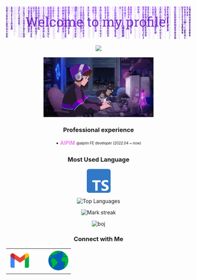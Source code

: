 <p align="center">
  <img src="assets/header.png"/>
</p>
<p align="center">
   <img src="https://readme-typing-svg.demolab.com?font=Roboto+Slab&color=%237E3ACE&size=35&center=true&vCenter=true&width=450&duration=1500&pause=1000&lines=Hyeonjun+Moon;Software+Engineer" width="auto" height="35"/>
</p>
<p align="center">
  <img alt="Coding GIF" width="300" height="auto" src="assets/coding.gif"/>
</p>

<h3 align="center">Professional experience</h3>

<div align="center">
  <p>• <strong><font color="violet">AIPIM</font></strong> <sub><sup>@aipim FE developer (2022.04 ~ now)</sup></sub></p>
</div>

<h3 align="center">Most Used Language</h3>
<p align="center">
  <img align="center" src="assets/typescript.png" alt="Python" height="65" width="65" />
</p>

<p align="center">
  <img src="https://github-readme-stats.vercel.app/api/top-langs?username=moonhyeonjun&hide_title=true&hide_border=true&no-bg=true&no-frame=true&layout=compact&theme=transparent&hide=html,css,astro,cmake,mdx" alt="Top Languages"/>
</p>

<p align="center">
  <img alt="Mark streak" src="https://github-readme-streak-stats.herokuapp.com/?user=moonhyeonjun&hide_border=true&theme=transparent" />
</p>

<p align="center">
  <img height="180em" src="http://mazassumnida.wtf/api/v2/generate_badge?boj=mhj5256" alt="boj"/>
</p>

<h3 align="center">Connect with Me</h3>

<table align="center">
  <tr>
    <td>
      <a href="mailto:mhj5256@gmail.com" target="_blank">
        <img src="assets/gmail.png" alt="gmail" height="60" width="60" />
      </a>
    </td>
    <td style="width: 20px;"></td>
    <td>
      <a href="https://moonhyeonjun.com" target="_blank">
        <img src="assets/web.png" alt="website" height="55" width="55" />
      </a>
    </td>
  </tr>
</table>
